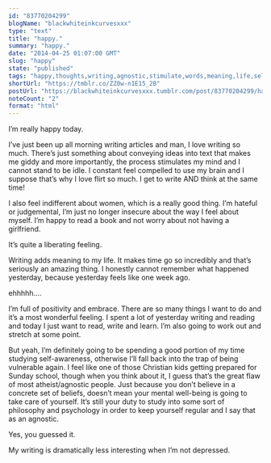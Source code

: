 ```yaml
---
id: "83770204299"
blogName: "blackwhiteinkcurvesxxx"
type: "text"
title: "happy."
summary: "happy."
date: "2014-04-25 01:07:00 GMT"
slug: "happy"
state: "published"
tags: "happy,thoughts,writing,agnostic,stimulate,words,meaning,life,self-awareness"
shortUrl: "https://tmblr.co/ZZ0w-n1E15_2B"
postUrl: "https://blackwhiteinkcurvesxxx.tumblr.com/post/83770204299/happy"
noteCount: "2"
format: "html"
---
```


I’m really happy today.

I’ve just been up all morning writing articles and man, I love writing so much. There’s just something about conveying ideas into text that makes me giddy and more importantly, the process stimulates my mind and I cannot stand to be idle. I constant feel compelled to use my brain and I suppose that’s why I love flirt so much. I get to write AND think at the same time!

I also feel indifferent about women, which is a really good thing. I’m hateful or judgemental, I’m just no longer insecure about the way I feel about myself. I’m happy to read a book and not worry about not having a girlfriend.

It’s quite a liberating feeling.

Writing adds meaning to my life. It makes time go so incredibly and that’s seriously an amazing thing. I honestly cannot remember what happened yesterday, because yesterday feels like one week ago.

ehhhhh….

I’m full of positivity and embrace. There are so many things I want to do and it’s a most wonderful feeling. I spent a lot of yesterday writing and reading and today I just want to read, write and learn. I’m also going to work out and stretch at some point.

But yeah, I’m definitely going to be spending a good portion of my time studying self-awareness, otherwise I’ll fall back into the trap of being vulnerable again. I feel like one of those Christian kids getting prepared for Sunday school, though when you think about it, I guess that’s the great flaw of most atheist/agnostic people. Just because you don’t believe in a concrete set of beliefs, doesn’t mean your mental well-being is going to take care of yourself. It’s still your duty to study into some sort of philosophy and psychology in order to keep yourself regular and I say that as an agnostic.

Yes, you guessed it. 

My writing is dramatically less interesting when I’m not depressed.